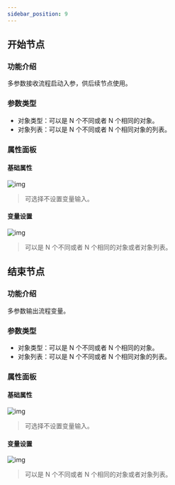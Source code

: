 ```yaml
---
sidebar_position: 9
---
```


## 开始节点

### 功能介绍
多参数接收流程启动入参，供后续节点使用。

### 参数类型
- 对象类型：可以是 N 个不同或者 N 个相同的对象。
- 对象列表：可以是 N 个不同或者 N 个相同对象的列表。

### 属性面板
#### 基础属性
![img](https://main.qcloudimg.com/raw/c7dfeed6c199405bdfe430a89f8beb4d.png)       
>可选择不设置变量输入。

#### 变量设置
![img](https://main.qcloudimg.com/raw/52ae0ca02390fd50c5755f5e9364e670.png) 
>可以是 N 个不同或者 N 个相同的对象或者对象列表。

## 结束节点
### 功能介绍
多参数输出流程变量。

### 参数类型
- 对象类型：可以是 N 个不同或者 N 个相同的对象。
- 对象列表：可以是 N 个不同或者 N 个相同对象的列表。


### 属性面板
#### 基础属性
![img](https://main.qcloudimg.com/raw/dfcceaa8f370729b5a27023fa61e9d87.png)    
>可选择不设置变量输入。

#### 变量设置
![img](https://main.qcloudimg.com/raw/c7963b451d28b5f7c862db2de8e1ef1b.png)
>可以是 N 个不同或者 N 个相同的对象或者对象列表。
